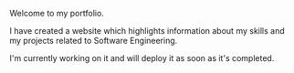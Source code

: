 Welcome to my portfolio.

I have created a website which highlights information about my skills and my projects related to Software Engineering.

I'm currently working on it and will deploy it as soon as it's completed.
